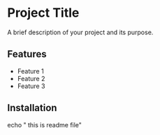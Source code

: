 # Project Title

A brief description of your project and its purpose.

## Features

- Feature 1
- Feature 2
- Feature 3

## Installation
echo " this is readme file"